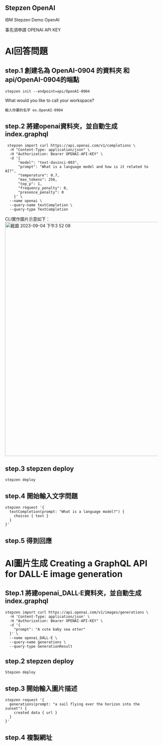 ## Stepzen OpenAI
IBM Stepzen Demo OpenAI  

  
事先須申請 OPENAI API KEY  


  
# AI回答問題
## step.1 創建名為 OpenAI-0904 的資料夾 和api/OpenAI-0904的端點
```
stepzen init --endpoint=api/OpenAI-0904
```  
What would you like to call your workspace? 
```
輸入你要的名字 ex.OpenAI-0904
``` 

## step.2 將建openai資料夾，並自動生成 index.graphql
```
 stepzen import curl https://api.openai.com/v1/completions \
  -H "Content-Type: application/json" \
  -H "Authorization: Bearer OPENAI-API-KEY" \
  -d '{
	  "model": "text-davinci-003",
	  "prompt": "What is a language model and how is it related to AI?",
	  "temperature": 0.7,
	  "max_tokens": 256,
	  "top_p": 1,
	  "frequency_penalty": 0,
	  "presence_penalty": 0
	}' \
  --name openai \
  --query-name textCompletion \
  --query-type TextCompletion
``` 

  CLI實作圖片示意如下：  
  <img width="770" alt="截圖 2023-09-04 下午3 52 08" src="https://github.com/chung-anching/Stepzen/assets/59386373/ddfb5d24-51d8-4e52-8979-b6eea6f056e0">

## step.3 stepzen deploy
```
stepzen deploy
``` 

## step.4 開始輸入文字問題
```
stepzen request '{
  textCompletion(prompt: "What is a language model?") {
    choices { text }
  }
}'
```

## step.5 得到回應  

## 




# AI圖片生成 Creating a GraphQL API for DALL·E image generation 

## Step.1 將建openai_DALL·E資料夾，並自動生成 index.graphql
```
stepzen import curl https://api.openai.com/v1/images/generations \
  -H 'Content-Type: application/json' \
  -H "Authorization: Bearer OPENAI-API-KEY" \
  -d '{
    "prompt": "A cute baby sea otter"
  }' \
  --name openai_DALL·E \
  --query-name generations \
  --query-type GenerationResult
  ```

## step.2 stepzen deploy
  ```
Stepzen deploy
```

## step.3 開始輸入圖片描述
```
stepzen request '{
  generations(prompt: "a sail flying over the horizon into the sunset") {
    created data { url }
  }
}'
``` 

## step.4 複製網址
